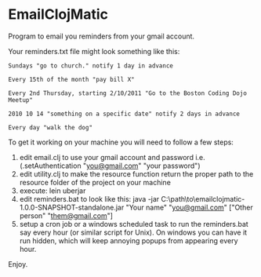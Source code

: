 EmailClojMatic
===========================

Program to email you reminders from your gmail account.  

Your reminders.txt file might look something like this:

    Sundays "go to church." notify 1 day in advance  
	
    Every 15th of the month "pay bill X"
	
    Every 2nd Thursday, starting 2/10/2011 "Go to the Boston Coding Dojo Meetup"
	
    2010 10 14 "something on a specific date" notify 2 days in advance    
	
	Every day "walk the dog"
	
To get it working on your machine you will need to follow a few steps:

1. edit email.clj to use your gmail account and password i.e. (.setAuthentication "you@gmail.com" "your password")
2. edit utility.clj to make the resource function return the proper path to the resource folder of the project on your machine
3. execute: lein uberjar
4. edit reminders.bat to look like this: java -jar C:\path\to\emailclojmatic-1.0.0-SNAPSHOT-standalone.jar "Your name" "you@gmail.com" ["Other person" "them@gmail.com"]
5. setup a cron job or a windows scheduled task to run the reminders.bat say every hour (or similar script for Unix).  On windows you can have it run hidden, which will keep annoying popups from appearing every hour.

Enjoy.
